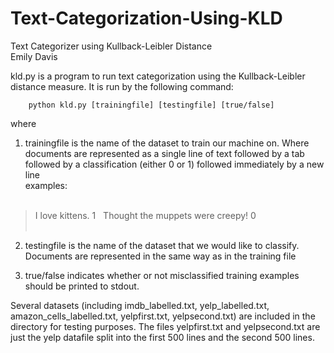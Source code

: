 # Text-Categorization-Using-KLD
Text Categorizer using Kullback-Leibler Distance </br>
Emily Davis

kld.py is a program to run text categorization using the
Kullback-Leibler distance measure.  It is run by the
following command:

        python kld.py [trainingfile] [testingfile] [true/false]

where
        
1. trainingfile is the name of the dataset to train our
machine on.  Where documents are represented as
a single line of text followed by a tab followed by
a classification (either 0 or 1) followed immediately
by a new line </br>
examples:
</br> </br>
> I love kittens. 1 
>&nbsp; Thought the muppets were creepy!        0
</br> </br>
        
2. testingfile is the name of the dataset that we would
like to classify.  Documents are represented in the
same way as in the training file
        
3. true/false indicates whether or not misclassified
training examples should be printed to stdout.

Several datasets (including imdb_labelled.txt,
yelp_labelled.txt, amazon_cells_labelled.txt,
yelpfirst.txt, yelpsecond.txt)
are included in the directory for testing purposes.
The files yelpfirst.txt and yelpsecond.txt are just the
yelp datafile split into the first 500 lines and the 
second 500 lines.

